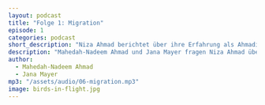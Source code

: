```yaml
---
layout: podcast
title: "Folge 1: Migration"
episode: 1
categories: podcast
short_description: "Niza Ahmad berichtet über ihre Erfahrung als Ahmadiyya-Muslima nach ihrer Einwanderung aus Pakistan nach Deutschland."
description: "Mahedah-Nadeem Ahmad und Jana Mayer fragen Niza Ahmad über ihre Erfahrung als Ahmadiyya-Muslima in Deutschland nach ihrer Einwanderung aus Pakistan."
author: 
  - Mahedah-Nadeem Ahmad
  - Jana Mayer
mp3: "/assets/audio/06-migration.mp3"
image: birds-in-flight.jpg
---
```

